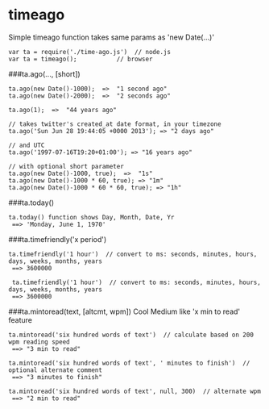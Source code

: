 timeago
=======

Simple timeago function takes same params as 'new Date(...)'

````
var ta = require('./time-ago.js')  // node.js
var ta = timeago();	          // browser
````

###ta.ago(..., [short])
````
ta.ago(new Date()-1000);  =>  "1 second ago"
ta.ago(new Date()-2000);  =>  "2 seconds ago"

ta.ago(1);  =>  "44 years ago"

// takes twitter's created_at date format, in your timezone
ta.ago('Sun Jun 28 19:44:05 +0000 2013'); => "2 days ago"

// and UTC
ta.ago('1997-07-16T19:20+01:00'); => "16 years ago"

// with optional short parameter
ta.ago(new Date()-1000, true);  =>  "1s"
ta.ago(new Date()-1000 * 60, true); => "1m"
ta.ago(new Date()-1000 * 60 * 60, true); => "1h"

````
###ta.today()
````
ta.today() function shows Day, Month, Date, Yr    
 ==> 'Monday, June 1, 1970'    
````

###ta.timefriendly('x period')
````
ta.timefriendly('1 hour')  // convert to ms: seconds, minutes, hours, days, weeks, months, years
 ==> 3600000

 ta.timefriendly('1 hour')  // convert to ms: seconds, minutes, hours, days, weeks, months, years
 ==> 3600000
````

###ta.mintoread(text, [altcmt, wpm])
Cool Medium like 'x min to read' feature
````
ta.mintoread('six hundred words of text')  // calculate based on 200 wpm reading speed
 ==> "3 min to read"

ta.mintoread('six hundred words of text', ' minutes to finish')  // optional alternate comment
 ==> "3 minutes to finish"

ta.mintoread('six hundred words of text', null, 300)  // alternate wpm
 ==> "2 min to read"
````
